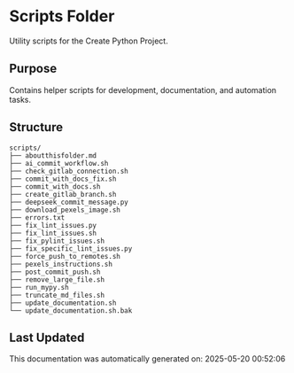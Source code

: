 <!-- filepath: /home/michaelnewham/bin/python_projects/create_python_project/scripts/aboutthisfolder.md -->
# Scripts Folder

Utility scripts for the Create Python Project.

## Purpose

Contains helper scripts for development, documentation, and automation tasks.

## Structure

```
scripts/
├── aboutthisfolder.md
├── ai_commit_workflow.sh
├── check_gitlab_connection.sh
├── commit_with_docs_fix.sh
├── commit_with_docs.sh
├── create_gitlab_branch.sh
├── deepseek_commit_message.py
├── download_pexels_image.sh
├── errors.txt
├── fix_lint_issues.py
├── fix_lint_issues.sh
├── fix_pylint_issues.sh
├── fix_specific_lint_issues.py
├── force_push_to_remotes.sh
├── pexels_instructions.sh
├── post_commit_push.sh
├── remove_large_file.sh
├── run_mypy.sh
├── truncate_md_files.sh
├── update_documentation.sh
└── update_documentation.sh.bak
```

## Last Updated

This documentation was automatically generated on: 2025-05-20 00:52:06
